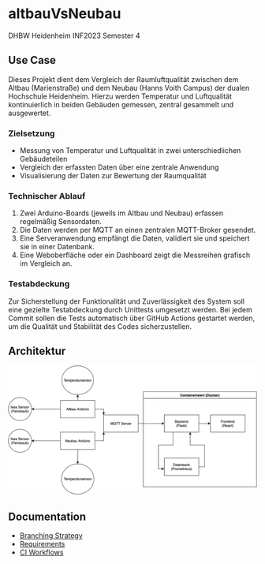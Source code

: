 # altbauVsNeubau
DHBW Heidenheim INF2023 Semester 4

## Use Case
Dieses Projekt dient dem Vergleich der Raumluftqualität zwischen dem Altbau (Marienstraße) und dem Neubau (Hanns Voith Campus) der dualen Hochschule Heidenheim. Hierzu werden Temperatur und Luftqualität kontinuierlich in beiden Gebäuden gemessen, zentral gesammelt und ausgewertet.

### Zielsetzung
* Messung von Temperatur und Luftqualität in zwei unterschiedlichen Gebäudeteilen
* Vergleich der erfassten Daten über eine zentrale Anwendung
* Visualisierung der Daten zur Bewertung der Raumqualität

### Technischer Ablauf
1. Zwei Arduino-Boards (jeweils im Altbau und Neubau) erfassen regelmäßig Sensordaten.
2. Die Daten werden per MQTT an einen zentralen MQTT-Broker gesendet.
3. Eine Serveranwendung empfängt die Daten, validiert sie und speichert sie in einer Datenbank.
4. Eine Weboberfläche oder ein Dashboard zeigt die Messreihen grafisch im Vergleich an.

### Testabdeckung
Zur Sicherstellung der Funktionalität und Zuverlässigkeit des System soll eine gezielte Testabdeckung durch Unittests umgesetzt werden. 
Bei jedem Commit sollen die Tests automatisch über GitHub Actions gestartet werden, um die Qualität und Stabilität des Codes sicherzustellen.

## Architektur
![Systemarchitektur](./docs/architecture/ArchitekturDiagramm.svg)

## Documentation

- [Branching Strategy](docs/branchingStrategy.md)  
- [Requirements](docs/requirements.md)  
- [CI Workflows](docs/workflows/ci.md) 